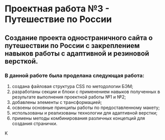 # Проектная работа №3 - Путешествие по России

## Создание проекта одностраничного сайта о путешествии по России с закреплением навыков работы с адаптивной и резиновой версткой.

### В данной работе была проделана следующая работа:
1. создана файловая структура CSS по методологии БЭМ;
2. разработаны секции и блоки с применением навыков полученных в результате выполнения проектной работы №1 и №2;
3. добавлены элементы с трансформацией;
4. освоены основные принципы работы по предоставленному макету;
5. использованы и реализованы технологии для адаптивной верстки;
6. примены методы комбинирования различных концепций для создания странички.

K